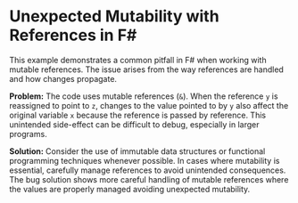 # Unexpected Mutability with References in F#

This example demonstrates a common pitfall in F# when working with mutable references.  The issue arises from the way references are handled and how changes propagate.

**Problem:**
The code uses mutable references (`&`).  When the reference `y` is reassigned to point to `z`, changes to the value pointed to by `y` also affect the original variable `x` because the reference is passed by reference.  This unintended side-effect can be difficult to debug, especially in larger programs.

**Solution:**
Consider the use of immutable data structures or functional programming techniques whenever possible.  In cases where mutability is essential, carefully manage references to avoid unintended consequences.  The bug solution shows more careful handling of mutable references where the values are properly managed avoiding unexpected mutability.